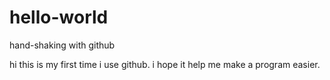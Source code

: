 # hello-world
hand-shaking with github

hi this is my first time i use github.
i hope it help me make a program easier.

